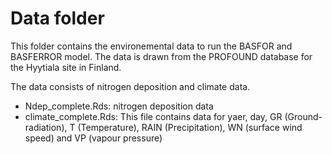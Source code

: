 # Data folder 

This folder contains the environemental data to run the BASFOR and BASFERROR model. 
The data is drawn from the PROFOUND database for the Hyytiala site in Finland. 

The data consists of nitrogen deposition and climate data. 
+ Ndep_complete.Rds: nitrogen deposition data 
+ climate_complete.Rds: This file contains data for yaer, day, GR (Ground-radiation), T (Temperature), RAIN (Precipitation), WN (surface wind speed) and VP (vapour pressure)  
